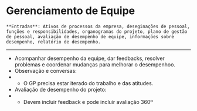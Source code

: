 # Gerenciamento de Equipe

    **Entradas**: Ativos de processos da empresa, deseginações de pessoal, funções e responsibilidades, organogramas do projeto, plano de gestão de pessoal, avaliação de desempenho de equipe, informações sobre desempenho, relatório de desempenho.
---

* Acompanhar desempenho da equipe, dar feedbacks, resolver problemas e coordenar mudanças para melhorar o desempenhoo.
* Observação e conversas: 
* * O GP precisa estar iterado do trabalho e das atitudes.
* Avaliação de desempenho do projeto: 
* * Devem incluir feedback e pode incluir avaliação 360º